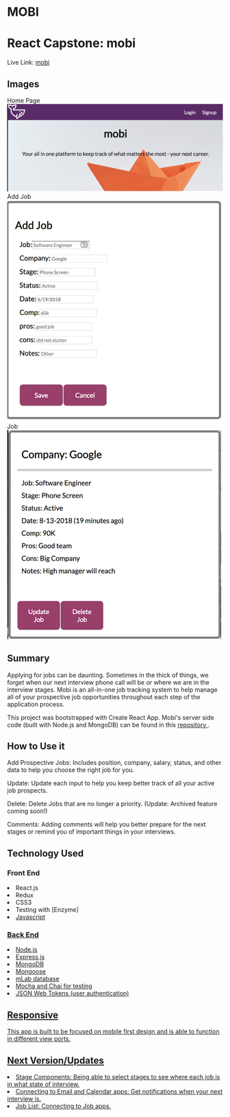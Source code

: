 # MOBI
<h1>React Capstone: mobi</h1>

Live Link: <a href="https://mobi.netlify.com/"> mobi </a>

<h2>Images</h2>
<div>Home Page </div>
<img src="./src/assets/header.png" alt="Home Page screenshot">
<div>Add Job </div>
<img src="./src/assets/addJob.png" alt="Add Job screenshot">
<div>Job </div>
<img src="./src/assets/job.png" alt="Job screenshot">


<h2>Summary</h2>
<p>Applying for jobs can be daunting. Sometimes in the thick of things, we forget when our next interview phone call will be or where we are in the interview stages. Mobi is an all-in-one job tracking system to help manage all of your prospective job opportunities throughout each step of the application process.</p>

<p>This project was bootstrapped with Create React App. Mobi's server side code (built with Node.js and MongoDB) can be found in this <a href="https://github.com/mikeramz86/project-dante"> repository </a>.</p>

<h2> How to Use it</h2>
<p> Add Prospective Jobs: Includes position, company, salary, status, and other data to help you choose the right job for you. </p>
<p> Update: Update each input to help you keep better track of all your active job prospects.</p>
<p> Delete: Delete Jobs that are no longer a priority. (Update: Archived feature coming soon!)</p>
<p> Comments: Adding comments will help you better prepare for the next stages or remind you of important things in your interviews.</p>

<h2> Technology Used</h2>
<h3>Front End</h3>
<li>React.js</li>
<li> Redux</li>
<li> CSS3 </li>
<li>Testing with [Enzyme]<a href="http://airbnb.io/enzyme/docs/api/"></li>
<li>Javascript</li>

<h3>Back End</h3>
<li>Node.js</li>
<li>Express.js</li>
<li>MongoDB</li>
<li>Mongoose</li>
<li>mLab database</li>
<li>Mocha and Chai for testing</li>
<li> JSON Web Tokens (user authentication) </li>

<h2>Responsive</h2>
<p>This app is built to be focused on mobile first design and is able to function in different view ports.</p>

<h2>Next Version/Updates</h2>
<li>Stage Components: Being able to select stages to see where each job is in what state of interview.</li>
<li>Connecting to Email and Calendar apps: Get notifications when your next interview is.</li>
<li>Job List: Connecting to Job apps.</li>
